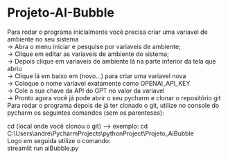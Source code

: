 # Projeto-AI-Bubble
Para rodar o programa inicialmente você precisa criar uma variavel de ambiente no seu sistema <br />
 -> Abra o menu iniciar e pesquise por variaveis de ambiente;<br />
 -> Clique em editar as variaveis de ambiente do sistema;<br />
 -> Depois clique em variaveis de ambiente lá na parte inferior da tela que abriu<br />
 -> Clique lá em baixo em (novo...) para criar uma variavel nova<br />
 -> Coloque o nome variavel exatamente como OPENAI_API_KEY<br />
 -> Cole a sua chave da API do GPT no valor da variavel<br />
 -> Pronto agora você já pode abrir o seu pycharm e clonar o repositório git<br />
Para rodar o programa depois de já ter clonado o git, utilize no console do pycharm os seguintes comandos (sem os parenteses):

cd (local onde você clonou o git) -->   exemplo: cd C:\Users\andre\PycharmProjects\pythonProject\Projeto_AiBubble\
Logo em seguida utilize o comando:<br />
streamlit run aiBubble.py
